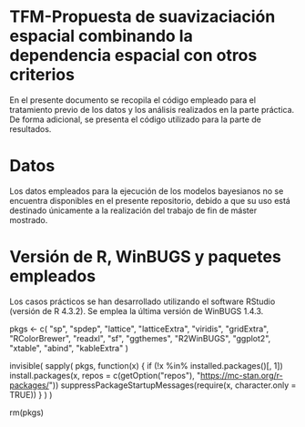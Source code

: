 # TFM-Propuesta de suavizaciación espacial combinando la dependencia espacial con otros criterios
En el presente documento se recopila el código empleado para el tratamiento previo de los datos y los análisis realizados en la parte práctica. De forma adicional, se presenta el código utilizado para la parte de resultados.

# Datos
Los datos empleados para la ejecución de los modelos bayesianos no se encuentra disponibles en el presente repositorio, debido a que su uso está destinado únicamente a la realización del trabajo de fin de máster mostrado.

# Versión de R, WinBUGS y paquetes empleados
Los casos prácticos se han desarrollado utilizando el software RStudio (versión de R 4.3.2). Se emplea la última versión de WinBUGS 1.4.3.

pkgs <- c(
  "sp",
  "spdep",
 "lattice",
  "latticeExtra",
  "viridis",
  "gridExtra",
  "RColorBrewer",
  "readxl",
  "sf",
  "ggthemes",
  "R2WinBUGS",
  "ggplot2",
  "xtable",
  "abind",
  "kableExtra"
)



invisible(
  sapply(
    pkgs,
      function(x) {
        if (!x %in% installed.packages()[, 1])
          install.packages(x, repos = c(getOption("repos"), "https://mc-stan.org/r-packages/"))
          suppressPackageStartupMessages(require(x, character.only = TRUE))
      }
  )
)

rm(pkgs)
